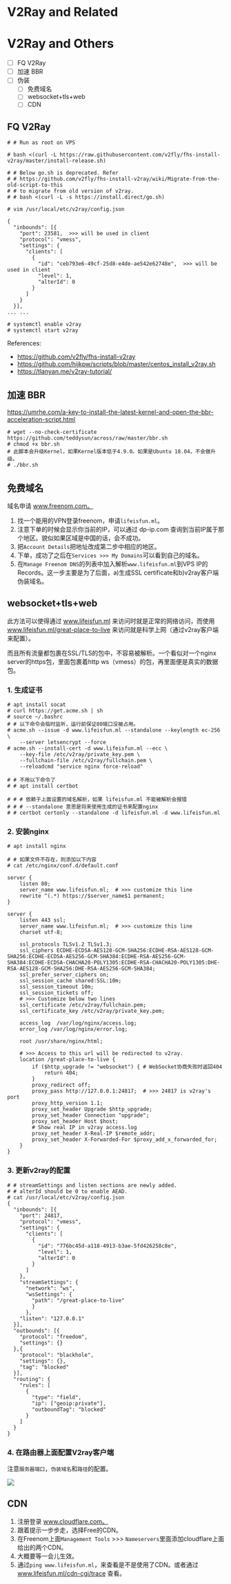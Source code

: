 # V2Ray and Related

# V2Ray and Others

- [ ] FQ V2Ray
- [ ] 加速 BBR
- [ ] 伪装
    - [ ] 免费域名
    - [ ] websocket+tls+web
    - [ ] CDN

## FQ V2Ray

```console
# # Run as root on VPS

# bash <(curl -L https://raw.githubusercontent.com/v2fly/fhs-install-v2ray/master/install-release.sh)

# # Below go.sh is deprecated. Refer 
# # https://github.com/v2fly/fhs-install-v2ray/wiki/Migrate-from-the-old-script-to-this 
# # to migrate from old version of v2ray.
# # bash <(curl -L -s https://install.direct/go.sh)

# vim /usr/local/etc/v2ray/config.json

{
  "inbounds": [{
    "port": 23581,  >>> will be used in client
    "protocol": "vmess",
    "settings": {
      "clients": [
        {
          "id": "ceb793e6-49cf-25d8-e4de-ae542e62748e",  >>> will be used in client
          "level": 1, 
          "alterId": 0
        }
      ]
    }
  }],
... ...

# systemctl enable v2ray
# systemctl start v2ray
```

References:
- https://github.com/v2fly/fhs-install-v2ray
- https://github.com/hijkpw/scripts/blob/master/centos_install_v2ray.sh
- https://tlanyan.me/v2ray-tutorial/

## 加速 BBR

https://umrhe.com/a-key-to-install-the-latest-kernel-and-open-the-bbr-acceleration-script.html

```console
# wget --no-check-certificate https://github.com/teddysun/across/raw/master/bbr.sh
# chmod +x bbr.sh
# 此脚本会升级Kernel，如果Kernel版本低于4.9.0。如果是Ubuntu 18.04，不会做升级。
# ./bbr.sh
```


## 免费域名

域名申请 www.freenom.com。

1. 找一个能用的VPN登录freenom，申请`lifeisfun.ml`。
2. 注意下单的时候会显示你当前的IP，可以通过 dp-ip.com 查询到当前IP属于那个地区。貌似如果区域是中国的话，会不成功。
3. 把`Account Details`把地址改成第二步中相应的地区。
4. 下单，成功了之后在`Services >>> My Domains`可以看到自己的域名。
5. 在`Manage Freenom DNS`的列表中加入解析`www.lifeisfun.ml`到VPS IP的Records。这一步主要是为了后面，a)生成SSL certificate和b)v2ray客户端伪装域名。


## websocket+tls+web

此方法可以使得通过 www.lifeisfun.ml 来访问时就是正常的网络访问，而使用 www.lifeisfun.ml/great-place-to-live 来访问就是科学上网（通过v2ray客户端来配置）。

而且所有流量都包裹在SSL/TLS的包中，不容易被解析。一个看似对一个nginx server的https包，里面包裹着http ws（vmess）的包，再里面便是真实的数据包。

### 1. 生成证书
```console
# apt install socat
# curl https://get.acme.sh | sh
# source ~/.bashrc
# # 以下命令会临时监听，运行前保证80端口没被占用。
# acme.sh --issue -d www.lifeisfun.ml --standalone --keylength ec-256 \
    --server letsencrypt --force
# acme.sh --install-cert -d www.lifeisfun.ml --ecc \
    --key-file /etc/v2ray/private_key.pem \
    --fullchain-file /etc/v2ray/fullchain.pem \
    --reloadcmd "service nginx force-reload"

# # 不用以下命令了
# # apt install certbot

# # # 依赖于上面设置的域名解析，如果 lifeisfun.ml 不能被解析会报错
# # # --standalone 意思是将来使用生成的证书来配置nginx
# # certbot certonly --standalone -d lifeisfun.ml -d www.lifeisfun.ml
```

### 2. 安装nginx
```console
# apt install nginx

# # 如果文件不存在，则添加以下内容
# cat /etc/nginx/conf.d/default.conf

server {
    listen 80;
    server_name www.lifeisfun.ml;  # >>> customize this line 
    rewrite ^(.*) https://$server_name$1 permanent;
}

server {
    listen 443 ssl;
    server_name www.lifeisfun.ml;  # >>> customize this line
    charset utf-8;

    ssl_protocols TLSv1.2 TLSv1.3;
    ssl_ciphers ECDHE-ECDSA-AES128-GCM-SHA256:ECDHE-RSA-AES128-GCM-SHA256:ECDHE-ECDSA-AES256-GCM-SHA384:ECDHE-RSA-AES256-GCM-SHA384:ECDHE-ECDSA-CHACHA20-POLY1305:ECDHE-RSA-CHACHA20-POLY1305:DHE-RSA-AES128-GCM-SHA256:DHE-RSA-AES256-GCM-SHA384;
    ssl_prefer_server_ciphers on;
    ssl_session_cache shared:SSL:10m;
    ssl_session_timeout 10m;
    ssl_session_tickets off;
    # >>> Customize below two lines
    ssl_certificate /etc/v2ray/fullchain.pem;  
    ssl_certificate_key /etc/v2ray/private_key.pem;

    access_log  /var/log/nginx/access.log;
    error_log /var/log/nginx/error.log;

    root /usr/share/nginx/html;

    # >>> Access to this url will be redirected to v2ray.
    location /great-place-to-live {
        if ($http_upgrade != "websocket") { # WebSocket协商失败时返回404
            return 404;
        }
        proxy_redirect off;
        proxy_pass http://127.0.0.1:24817;  # >>> 24817 is v2ray's port
        proxy_http_version 1.1;
        proxy_set_header Upgrade $http_upgrade;
        proxy_set_header Connection "upgrade";
        proxy_set_header Host $host;
        # Show real IP in v2ray access.log
        proxy_set_header X-Real-IP $remote_addr;
        proxy_set_header X-Forwarded-For $proxy_add_x_forwarded_for;
    }
}
```

### 3. 更新v2ray的配置
```console
# # streamSettings and listen sections are newly added.
# # alterId should be 0 to enable AEAD.
# cat /usr/local/etc/v2ray/config.json
{
  "inbounds": [{
    "port": 24817,
    "protocol": "vmess",
    "settings": {
      "clients": [
        {
          "id": "776bc45d-a118-4913-b3ae-5fd426258c8e",
          "level": 1,
          "alterId": 0
        }
      ]
    },
    "streamSettings": {
      "network": "ws",
      "wsSettings": {
        "path": "/great-place-to-live"
        }
      },
    "listen": "127.0.0.1"
  }],
  "outbounds": [{
    "protocol": "freedom",
    "settings": {}
  },{
    "protocol": "blackhole",
    "settings": {},
    "tag": "blocked"
  }],
  "routing": {
    "rules": [
      {
        "type": "field",
        "ip": ["geoip:private"],
        "outboundTag": "blocked"
      }
    ]
  }
}
```

### 4. 在路由器上面配置V2ray客户端

注意`服务器端口`，`伪装域名`和`路径`的配置。

![](/forgetful/images/v2ray-router-client.png) 

## CDN

1. 注册登录 www.cloudflare.com。
2. 跟着提示一步步走，选择Free的CDN。
3. 在Freenom上面`Management Tools` >>> `Nameservers`里面添加cloudflare上面给出的两个CDN。
4. 大概要等一会儿生效。
5. 通过`ping www.lifeisfun.ml`，来查看是不是使用了CDN。或者通过 www.lifeisfun.ml/cdn-cgi/trace 查看。


